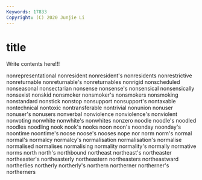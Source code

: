 ```yaml
---
Keywords: 17833
Copyright: (C) 2020 Junjie Li
---
```


# title

Write contents here!!!

nonrepresentational 
nonresident 
nonresident's 
nonresidents 
nonrestrictive 
nonreturnable 
nonreturnable's 
nonreturnables 
nonrigid
nonscheduled 
nonseasonal 
nonsectarian 
nonsense 
nonsense's 
nonsensical 
nonsensically 
nonsexist 
nonskid 
nonsmoker
nonsmoker's 
nonsmokers 
nonsmoking 
nonstandard 
nonstick 
nonstop 
nonsupport 
nonsupport's 
nontaxable 
nontechnical
nontoxic 
nontransferable 
nontrivial 
nonunion 
nonuser 
nonuser's 
nonusers 
nonverbal 
nonviolence 
nonviolence's
nonviolent 
nonvoting 
nonwhite 
nonwhite's 
nonwhites 
nonzero 
noodle 
noodle's 
noodled 
noodles
noodling 
nook 
nook's 
nooks 
noon 
noon's 
noonday 
noonday's 
noontime 
noontime's
noose 
noose's 
nooses 
nope 
nor 
norm 
norm's 
normal 
normal's 
normalcy
normalcy's 
normalisation 
normalisation's 
normalise 
normalised 
normalises 
normalising 
normality 
normality's 
normally
normative 
norms 
north 
north's 
northbound 
northeast 
northeast's 
northeaster 
northeaster's 
northeasterly
northeastern 
northeasters 
northeastward 
northerlies 
northerly 
northerly's 
northern 
northerner 
northerner's 
northerners
